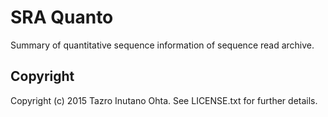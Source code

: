 # SRA Quanto

Summary of quantitative sequence information of sequence read archive.

## Copyright

Copyright (c) 2015 Tazro Inutano Ohta. See LICENSE.txt for further details.

